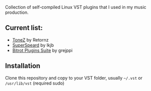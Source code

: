 Collection of self-compiled Linux VST plugins that I used in my music production.

## Current list:
- [ToneZ](https://www.retornz.com/plugins/tonez) by Retornz
- [SuperSpeard](https://github.com/lkjbdsp/lkjb-plugins/tree/master/SuperSpread) by lkjb
- [Bitrot Plugins Suite](https://github.com/grejppi/bitrot) by grejppi

## Installation
Clone this repository and copy to your VST folder, usually `~/.vst` or `/usr/lib/vst` (required sudo)
